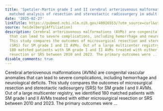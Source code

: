 ```yaml
---
title: 'Spetzler-Martin grade I and II cerebral arteriovenous malformations: a propensity-score
  matched analysis of resection and stereotactic radiosurgery in adult patients'
date: '2025-02-27'
linkTitle: https://pubmed.ncbi.nlm.nih.gov/40016553/?utm_source=curl&utm_medium=rss&utm_campaign=pubmed-2&utm_content=1FakS-2QOkCT8HsMOQP1bCRQ4YzyumYOmxmF0moLsQ3dFB1E9V&fc=20220326224207&ff=20250228171006&v=2.18.0.post9+e462414
source: heidelberg[Affiliation]
description: Cerebral arteriovenous malformations (AVMs) are congenital vascular anomalies
  that can lead to severe complications, including hemorrhage and neurological deficits.
  This study compares the outcomes of microsurgical resection and stereotactic radiosurgery
  (SRS) for SM grade I and II AVMs. Out of a large multicenter registry, we identified
  180 matched patients with SM grade I and II AVMs treated with either microsurgical
  resection or SRS between 2010 and 2023. The primary outcomes were ...
disable_comments: true
---
```

Cerebral arteriovenous malformations (AVMs) are congenital vascular anomalies that can lead to severe complications, including hemorrhage and neurological deficits. This study compares the outcomes of microsurgical resection and stereotactic radiosurgery (SRS) for SM grade I and II AVMs. Out of a large multicenter registry, we identified 180 matched patients with SM grade I and II AVMs treated with either microsurgical resection or SRS between 2010 and 2023. The primary outcomes were ...